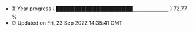 - ⏳ Year progress { █████████████████████▁▁▁▁▁▁▁▁▁ } 72.77 %
- ⏰ Updated on Fri, 23 Sep 2022 14:35:41 GMT

